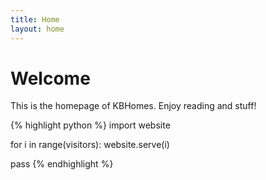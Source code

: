 ```yaml
---
title: Home
layout: home
---
```


Welcome
=======

This is the homepage of KBHomes. Enjoy reading and stuff!

{% highlight python %}
import website

for i in range(visitors):
	website.serve(i)

pass
{% endhighlight %}
